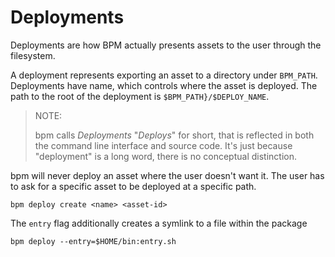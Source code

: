 # Deployments
Deployments are how BPM actually presents assets to the user through the filesystem.

A deployment represents exporting an asset to a directory under `BPM_PATH`.
Deployments have name, which controls where the asset is deployed.
The path to the root of the deployment is `$BPM_PATH}/$DEPLOY_NAME`.

> NOTE: 
>
> bpm calls *Deployments* "*Deploys*" for short, that is reflected in both the command line interface and source code.
> It's just because "deployment" is a long word, there is no conceptual distinction.

bpm will never deploy an asset where the user doesn't want it.
The user has to ask for a specific asset to be deployed at a specific path.

```
bpm deploy create <name> <asset-id>
```

The `entry` flag additionally creates a symlink to a file within the package
```
bpm deploy --entry=$HOME/bin:entry.sh
```

